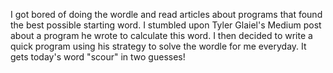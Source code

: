I got bored of doing the wordle and read articles about programs that found the best possible starting word. I stumbled upon Tyler Glaiel's Medium post about a program he wrote to calculate this word. I then decided to write a quick program using his strategy to solve the wordle for me everyday. It gets today's word "scour" in two guesses!
